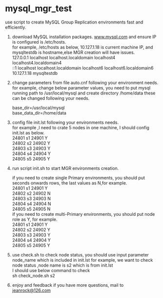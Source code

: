 # mysql_mgr_test
use script to create MySQL Group Replication environments fast and efficiently.

1. download MySQL installation packages. www.mysql.com and ensure IP is configured is /etc/hosts.    
for example, /etc/hosts as below, 10.127.1.18 is current machine IP, and mysqltestdb is hostname,else MGR creation will have issues.   
127.0.0.1   localhost localhost.localdomain localhost4 localhost4.localdomain4   
::1         localhost localhost.localdomain localhost6 localhost6.localdomain6   
10.127.1.18  mysqltestdb   

2. change parameters from file auto.cnf following your environment needs.   
for example, change below parameter values, you need to put mysql running path to /usr/local/mysql and create directory /home/data
these can be changed following your needs.   

   base_dir=/usr/local/mysql   
   base_data_dir=/home/data   

3. config file init.lst following your environments needs.   
for example ,I need to crate 5 nodes in one machine, I should config init.lst as below.   
   24801 s1  24901 Y   
   24802 s2  24902 Y    
   24803 s3  24903 Y    
   24804 s4  24904 Y   
   24805 s5  24905 Y 

4. run script init.sh to start MGR environments creation.    

   if you need to create single Primary environments, you should put seconds onwards rows, the last values as N,for example.    
   24801 s1  24901 Y   
   24802 s2  24902 N    
   24803 s3  24903 N     
   24804 s4  24904 N      
   24805 s5  24905 N   
   if you need to create multi-Primary environments, you should put node role as Y, for example.      
   24801 s1  24901 Y   
   24802 s2  24902 Y    
   24803 s3  24903 Y    
   24804 s4  24904 Y   
   24805 s5  24905 Y    

5. use check.sh to check node status, you should use input parameter node_name which is included in init.lst
for example, we want to check node status ,node name is s2 which is from init.lst   
I should use below command to check   
   sh check_node.sh s2   

6. enjoy and feedback if you have more questions, mail to jeanrock@126.com   
